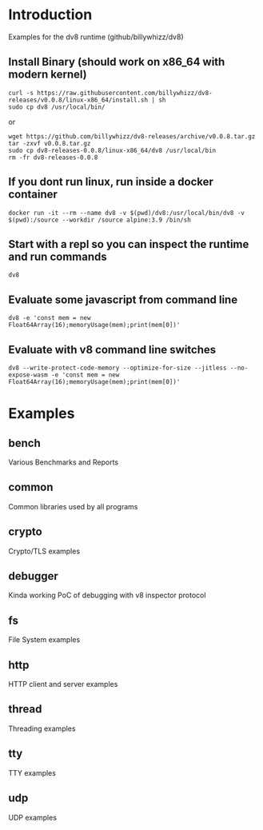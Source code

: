 # Introduction

Examples for the dv8 runtime (github/billywhizz/dv8)

## Install Binary (should work on x86_64 with modern kernel)
```
curl -s https://raw.githubusercontent.com/billywhizz/dv8-releases/v0.0.8/linux-x86_64/install.sh | sh
sudo cp dv8 /usr/local/bin/
```
or
```
wget https://github.com/billywhizz/dv8-releases/archive/v0.0.8.tar.gz
tar -zxvf v0.0.8.tar.gz
sudo cp dv8-releases-0.0.8/linux-x86_64/dv8 /usr/local/bin
rm -fr dv8-releases-0.0.8
```

## If you dont run linux, run inside a docker container
```
docker run -it --rm --name dv8 -v $(pwd)/dv8:/usr/local/bin/dv8 -v $(pwd):/source --workdir /source alpine:3.9 /bin/sh
```

## Start with a repl so you can inspect the runtime and run commands
```
dv8
```

## Evaluate some javascript from command line
```
dv8 -e 'const mem = new Float64Array(16);memoryUsage(mem);print(mem[0])'
```

## Evaluate with v8 command line switches
```
dv8 --write-protect-code-memory --optimize-for-size --jitless --no-expose-wasm -e 'const mem = new Float64Array(16);memoryUsage(mem);print(mem[0])'
```

# Examples

## bench

Various Benchmarks and Reports

## common

Common libraries used by all programs

## crypto

Crypto/TLS examples

## debugger

Kinda working PoC of debugging with v8 inspector protocol

## fs

File System examples

## http

HTTP client and server examples

## thread

Threading examples

## tty

TTY examples

## udp

UDP examples
